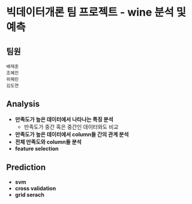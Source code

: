 # 빅데이터개론 팀 프로젝트 - wine 분석 및 예측

## 팀원

```
배재훈
조혜진
위혜린
김도연
```

## Analysis
* __만족도가 높은 데이터에서 나타나는 특징 분석__
  * 만족도가 중간 혹은 중간인 데이터와도 비교
* __만족도가 높은 데이터에서 column들 간의 관계 분석__
* __전체 만족도와 column들 분석__
* __feature selection__

## Prediction
* __svm__
* __cross validation__
* __grid serach__
